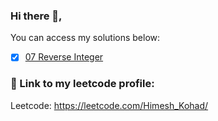 ### Hi there 👋,

You can access my solutions below:

- [x] [07 Reverse Integer](https://github.com/HimeshKohad/LeetCode-Problems/tree/main/7.%20Reverse%20Integer)

### :link: Link to my leetcode profile:
Leetcode: https://leetcode.com/Himesh_Kohad/
